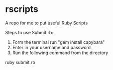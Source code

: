 rscripts
========

A repo for me to put useful Ruby Scripts

Steps to use Submit.rb: 
1. Form the terminal run "gem install capybara"
2. Enter in your username and password
3. Run the following command from the directory  

  ruby submit.rb